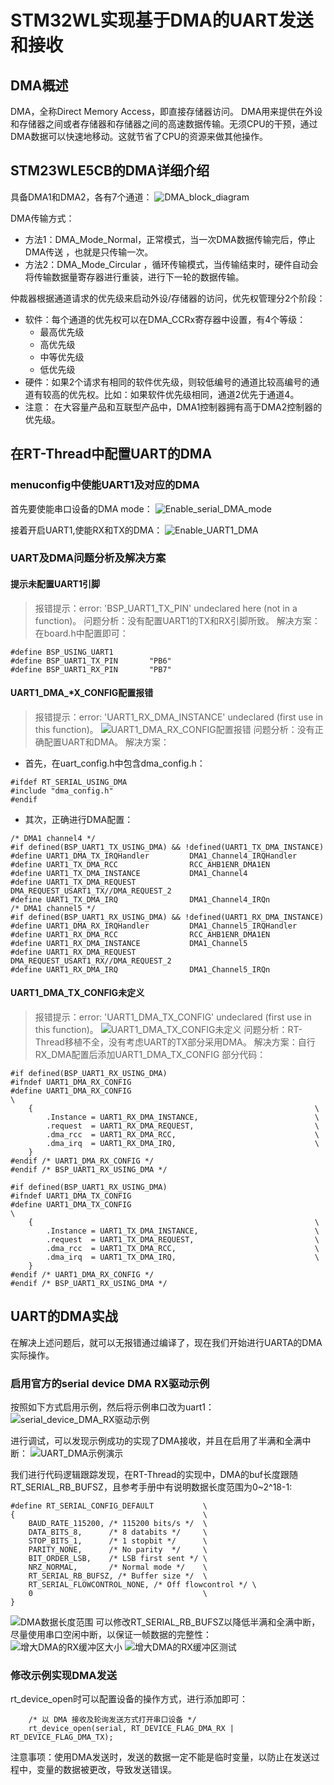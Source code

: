 # STM32WL实现基于DMA的UART发送和接收

## DMA概述

DMA，全称Direct Memory Access，即直接存储器访问。
DMA用来提供在外设和存储器之间或者存储器和存储器之间的高速数据传输。无须CPU的干预，通过DMA数据可以快速地移动。这就节省了CPU的资源来做其他操作。

## STM23WLE5CB的DMA详细介绍

具备DMA1和DMA2，各有7个通道：
![DMA_block_diagram](./assets/DMA_block_diagram.png)

DMA传输方式：
* 方法1：DMA_Mode_Normal，正常模式，当一次DMA数据传输完后，停止DMA传送 ，也就是只传输一次。
* 方法2：DMA_Mode_Circular ，循环传输模式，当传输结束时，硬件自动会将传输数据量寄存器进行重装，进行下一轮的数据传输。 

仲裁器根据通道请求的优先级来启动外设/存储器的访问，优先权管理分2个阶段：
* 软件：每个通道的优先权可以在DMA_CCRx寄存器中设置，有4个等级：
  * 最高优先级
  * 高优先级
  * 中等优先级
  * 低优先级
* 硬件：如果2个请求有相同的软件优先级，则较低编号的通道比较高编号的通道有较高的优先权。比如：如果软件优先级相同，通道2优先于通道4。
* 注意： 在大容量产品和互联型产品中，DMA1控制器拥有高于DMA2控制器的优先级。

## 在RT-Thread中配置UART的DMA

### menuconfig中使能UART1及对应的DMA

首先要使能串口设备的DMA mode：
![Enable_serial_DMA_mode](./assets/Enable_serial_DMA_mode.png)

接着开启UART1,使能RX和TX的DMA：
![Enable_UART1_DMA](./assets/Enable_UART1_DMA.png)

### UART及DMA问题分析及解决方案

#### 提示未配置UART1引脚

> 报错提示：error: 'BSP_UART1_TX_PIN' undeclared here (not in a function)。
> 问题分析：没有配置UART1的TX和RX引脚所致。
> 解决方案：在board.h中配置即可：
```
#define BSP_USING_UART1
#define BSP_UART1_TX_PIN       "PB6"
#define BSP_UART1_RX_PIN       "PB7"
```

#### UART1_DMA_*X_CONFIG配置报错

> 报错提示：error: 'UART1_RX_DMA_INSTANCE' undeclared (first use in this function)。
![UART1_DMA_RX_CONFIG配置报错](./assets/UART1_DMA_RX_CONFIG配置报错.png)
> 问题分析：没有正确配置UART和DMA。
> 解决方案：
* 首先，在uart_config.h中包含dma_config.h：
```
#ifdef RT_SERIAL_USING_DMA
#include "dma_config.h"
#endif
```
* 其次，正确进行DMA配置：
```
/* DMA1 channel4 */
#if defined(BSP_UART1_TX_USING_DMA) && !defined(UART1_TX_DMA_INSTANCE)
#define UART1_DMA_TX_IRQHandler         DMA1_Channel4_IRQHandler
#define UART1_TX_DMA_RCC                RCC_AHB1ENR_DMA1EN
#define UART1_TX_DMA_INSTANCE           DMA1_Channel4
#define UART1_TX_DMA_REQUEST            DMA_REQUEST_USART1_TX//DMA_REQUEST_2
#define UART1_TX_DMA_IRQ                DMA1_Channel4_IRQn
/* DMA1 channel5 */
#if defined(BSP_UART1_RX_USING_DMA) && !defined(UART1_RX_DMA_INSTANCE)
#define UART1_DMA_RX_IRQHandler         DMA1_Channel5_IRQHandler
#define UART1_RX_DMA_RCC                RCC_AHB1ENR_DMA1EN
#define UART1_RX_DMA_INSTANCE           DMA1_Channel5
#define UART1_RX_DMA_REQUEST            DMA_REQUEST_USART1_RX//DMA_REQUEST_2
#define UART1_RX_DMA_IRQ                DMA1_Channel5_IRQn
```

#### UART1_DMA_TX_CONFIG未定义

> 报错提示：error: 'UART1_DMA_TX_CONFIG' undeclared (first use in this function)。
![UART1_DMA_TX_CONFIG未定义](./assets/UART1_DMA_TX_CONFIG未定义.png)
> 问题分析：RT-Thread移植不全，没有考虑UART的TX部分采用DMA。
> 解决方案：自行RX_DMA配置后添加UART1_DMA_TX_CONFIG 部分代码：
```
#if defined(BSP_UART1_RX_USING_DMA)
#ifndef UART1_DMA_RX_CONFIG
#define UART1_DMA_RX_CONFIG                                            \
    {                                                               \
        .Instance = UART1_RX_DMA_INSTANCE,                          \
        .request  = UART1_RX_DMA_REQUEST,                           \
        .dma_rcc  = UART1_RX_DMA_RCC,                               \
        .dma_irq  = UART1_RX_DMA_IRQ,                               \
    }
#endif /* UART1_DMA_RX_CONFIG */
#endif /* BSP_UART1_RX_USING_DMA */

#if defined(BSP_UART1_RX_USING_DMA)
#ifndef UART1_DMA_TX_CONFIG
#define UART1_DMA_TX_CONFIG                                            \
    {                                                               \
        .Instance = UART1_TX_DMA_INSTANCE,                          \
        .request  = UART1_TX_DMA_REQUEST,                           \
        .dma_rcc  = UART1_TX_DMA_RCC,                               \
        .dma_irq  = UART1_TX_DMA_IRQ,                               \
    }
#endif /* UART1_DMA_RX_CONFIG */
#endif /* BSP_UART1_RX_USING_DMA */
```

## UART的DMA实战

在解决上述问题后，就可以无报错通过编译了，现在我们开始进行UARTA的DMA实际操作。

### 启用官方的serial device DMA RX驱动示例

按照如下方式启用示例，然后将示例串口改为uart1：
![serial_device_DMA_RX驱动示例](./assets/serial_device_DMA_RX驱动示例.png)

进行调试，可以发现示例成功的实现了DMA接收，并且在启用了半满和全满中断：
![UART_DMA示例演示](./assets/UART_DMA示例演示.png)

我们进行代码逻辑跟踪发现，在RT-Thread的实现中，DMA的buf长度跟随RT_SERIAL_RB_BUFSZ，且参考手册中有说明数据长度范围为0~2^18-1:
``` {.line-numbers highlight=[9]}
#define RT_SERIAL_CONFIG_DEFAULT           \
{                                          \
    BAUD_RATE_115200, /* 115200 bits/s */  \
    DATA_BITS_8,      /* 8 databits */     \
    STOP_BITS_1,      /* 1 stopbit */      \
    PARITY_NONE,      /* No parity  */     \
    BIT_ORDER_LSB,    /* LSB first sent */ \
    NRZ_NORMAL,       /* Normal mode */    \
    RT_SERIAL_RB_BUFSZ, /* Buffer size */  \
    RT_SERIAL_FLOWCONTROL_NONE, /* Off flowcontrol */ \
    0                                      \
}
```
![DMA数据长度范围](./assets/DMA数据长度范围.png)
可以修改RT_SERIAL_RB_BUFSZ以降低半满和全满中断，尽量使用串口空闲中断，以保证一帧数据的完整性：
![增大DMA的RX缓冲区大小](./assets/增大DMA的RX缓冲区大小.png)
![增大DMA的RX缓冲区测试](./assets/增大DMA的RX缓冲区测试.png)


### 修改示例实现DMA发送

rt_device_open时可以配置设备的操作方式，进行添加即可：
``` {.line-numbers highlight=[9]}
    /* 以 DMA 接收及轮询发送方式打开串口设备 */
    rt_device_open(serial, RT_DEVICE_FLAG_DMA_RX | RT_DEVICE_FLAG_DMA_TX);
```

注意事项：使用DMA发送时，发送的数据一定不能是临时变量，以防止在发送过程中，变量的数据被更改，导致发送错误。